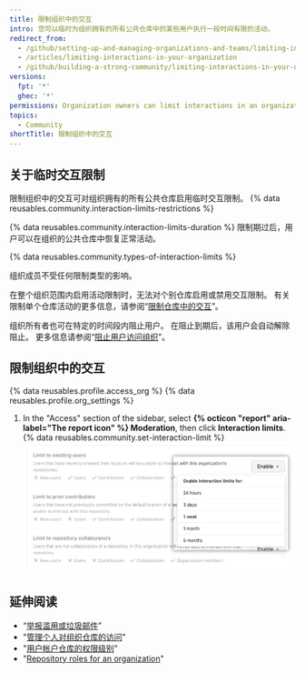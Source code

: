 ```yaml
---
title: 限制组织中的交互
intro: 您可以临时为组织拥有的所有公共仓库中的某些用户执行一段时间有限的活动。
redirect_from:
  - /github/setting-up-and-managing-organizations-and-teams/limiting-interactions-in-your-organization
  - /articles/limiting-interactions-in-your-organization
  - /github/building-a-strong-community/limiting-interactions-in-your-organization
versions:
  fpt: '*'
  ghec: '*'
permissions: Organization owners can limit interactions in an organization.
topics:
  - Community
shortTitle: 限制组织中的交互
---
```


## 关于临时交互限制

限制组织中的交互可对组织拥有的所有公共仓库启用临时交互限制。 {% data reusables.community.interaction-limits-restrictions %}

{% data reusables.community.interaction-limits-duration %} 限制期过后，用户可以在组织的公共仓库中恢复正常活动。

{% data reusables.community.types-of-interaction-limits %}

组织成员不受任何限制类型的影响。

在整个组织范围内启用活动限制时，无法对个别仓库启用或禁用交互限制。 有关限制单个仓库活动的更多信息，请参阅“[限制仓库中的交互](/communities/moderating-comments-and-conversations/limiting-interactions-in-your-repository)”。

组织所有者也可在特定的时间段内阻止用户。 在阻止到期后，该用户会自动解除阻止。 更多信息请参阅“[阻止用户访问组织](/communities/maintaining-your-safety-on-github/blocking-a-user-from-your-organization)”。

## 限制组织中的交互


{% data reusables.profile.access_org %}
{% data reusables.profile.org_settings %}
1. In the "Access" section of the sidebar, select **{% octicon "report" aria-label="The report icon" %} Moderation**, then click **Interaction limits**.
{% data reusables.community.set-interaction-limit %}
  ![临时交互限制选项](/assets/images/help/organizations/organization-temporary-interaction-limits-options.png)

## 延伸阅读
- “[举报滥用或垃圾邮件](/communities/maintaining-your-safety-on-github/reporting-abuse-or-spam)”
- "[管理个人对组织仓库的访问](/articles/managing-an-individual-s-access-to-an-organization-repository)"
- "[用户帐户仓库的权限级别](/articles/permission-levels-for-a-user-account-repository)"
- "[Repository roles for an organization](/organizations/managing-access-to-your-organizations-repositories/repository-roles-for-an-organization)"
